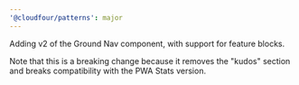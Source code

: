 ```yaml
---
'@cloudfour/patterns': major
---
```


Adding v2 of the Ground Nav component, with support for feature blocks.

Note that this is a breaking change because it removes the "kudos" section and breaks compatibility with the PWA Stats version.
